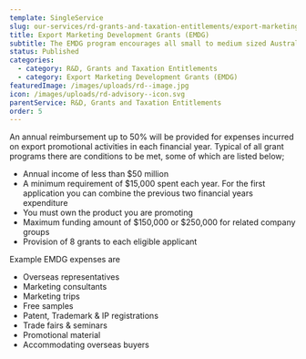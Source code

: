 ```yaml
---
template: SingleService
slug: our-services/rd-grants-and-taxation-entitlements/export-marketing-development-grants-emdg
title: Export Marketing Development Grants (EMDG)
subtitle: The EMDG program encourages all small to medium sized Australian businesses to develop export markets.
status: Published
categories:
  - category: R&D, Grants and Taxation Entitlements
  - category: Export Marketing Development Grants (EMDG)
featuredImage: /images/uploads/rd--image.jpg
icon: /images/uploads/rd-advisory--icon.svg
parentService: R&D, Grants and Taxation Entitlements
order: 5
---
```


An annual reimbursement up to 50% will be provided for expenses incurred on export promotional activities in each financial year. Typical of all grant programs there are conditions to be met, some of which are listed below;

- Annual income of less than $50 million
- A minimum requirement of $15,000 spent each year. For the first application you can combine the previous two financial years expenditure
- You must own the product you are promoting
- Maximum funding amount of $150,000 or $250,000 for related company groups
- Provision of 8 grants to each eligible applicant

Example EMDG expenses are

- Overseas representatives
- Marketing consultants
- Marketing trips
- Free samples
- Patent, Trademark & IP registrations
- Trade fairs & seminars
- Promotional material
- Accommodating overseas buyers
